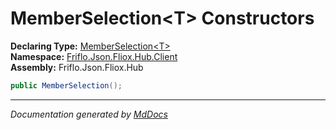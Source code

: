 ﻿<!--  
  <auto-generated>   
    The contents of this file were generated by a tool.  
    Changes to this file may be list if the file is regenerated  
  </auto-generated>   
-->

# MemberSelection\<T\> Constructors

**Declaring Type:** [MemberSelection\<T\>](../index.md)  
**Namespace:** [Friflo.Json.Fliox.Hub.Client](../../index.md)  
**Assembly:** Friflo.Json.Fliox.Hub

```csharp
public MemberSelection();
```
___

*Documentation generated by [MdDocs](https://github.com/ap0llo/mddocs)*
